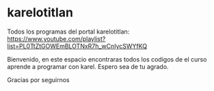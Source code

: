 # karelotitlan
Todos los programas del portal karelotitlan: https://www.youtube.com/playlist?list=PL0TtZtGOWEmBLOTNxR7h_wCnIycSWYfKQ

Bienvenido, en este espacio encontraras todos los codigos de el curso aprende a programar con karel.
Espero sea de tu agrado.

Gracias por seguirnos
